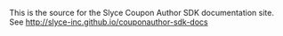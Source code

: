 This is the source for the Slyce Coupon Author SDK documentation site. See http://slyce-inc.github.io/couponauthor-sdk-docs
